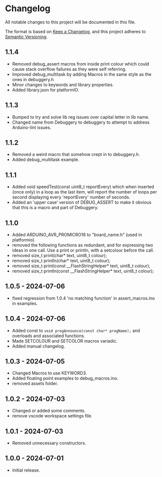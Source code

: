 
[//]: # (https://keepachangelog.com/en/1.1.0/)


# Changelog

All notable changes to this project will be documented in this file.

The format is based on [Keep a Changelog](https://keepachangelog.com/en/1.1.0/),
and this project adheres to [Semantic Versioning](https://semver.org/spec/v2.0.0.html).

## 1.1.4
- Removed debug_assert macros from inside print colour which could cause stack overflow failures as they were self referring.
- Improved debug_multitask by adding Macros in the same style as the ones in debuggery.h
- Minor changes to keywords and library properties.
- Added library.json for platformIO.

## 1.1.3
- Bumped to try and solve lib reg issues over capital letter in lib name.
- Changed name from Debuggery to debuggery to attempt to address Arduino-lint issues.

## 1.1.2
- Removed a weird macro that somehow crept in to debuggery.h.
- Added debug_multitask example.


## 1.1.1
 - Added void speedTest(const uint8_t reportEvery) which when inserted (once only) in a loop as the last item, will report the number of loops per second displaying every 'reportEvery' number of seconds.
 - Added an 'upper case' version of DEBUG_ASSERT to make it obvious that this is a macro and part of Debuggery.


## 1.1.0
 - Added ARDUINO_AVR_PROMICRO16 to "board_name.h" (used in platformio).
 - removed the following functions as redundant, and for expressing two ideas in one call.  Use a print or println, with a setcolour before the call.
 - removed size_t print(char* text, uint8_t colour);
 - removed size_t println(char* text, uint8_t colour);
 - removed size_t print(const __FlashStringHelper* text, uint8_t colour);
 - removed size_t println(const __FlashStringHelper* text, uint8_t colour);


## 1.0.5 - 2024-07-06
 - fixed regression from 1.0.4 'no matching function' in assert_macros.ino in examples.

## 1.0.4 - 2024-07-06
- Added const to `void progAnnounce(const char* progName);` and overloads and associated functions.
- Made SETCOLOUR and SETCOLOR macros variadic.
- Added manual changelog.

## 1.0.3 - 2024-07-05
- Changed Macros to use KEYWORD3.
- Added floating point examples to debug_macros.ino.
- removed assets folder.

## 1.0.2 - 2024-07-03
- Changed or added some comments.
- remove vscode workspace settings file.

## 1.0.1 - 2024-07-03
- Removed unnecessary constructors.

## 1.0.0 - 2024-07-01
- Initial release.